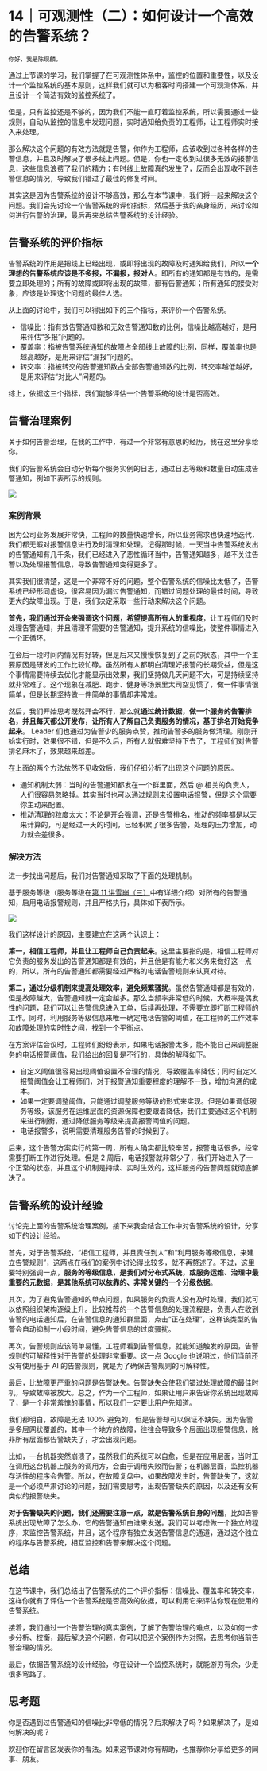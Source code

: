 # 14｜可观测性（二）：如何设计一个高效的告警系统？

    你好，我是陈现麟。

通过上节课的学习，我们掌握了在可观测性体系中，监控的位置和重要性，以及设计一个监控系统的基本原则，这样我们就可以为极客时间搭建一个可观测体系，并且设计一个简洁有效的监控系统了。

但是，只有监控还是不够的，因为我们不能一直盯着监控系统，所以需要通过一些规则，自动从监控的信息中发现问题，实时通知给负责的工程师，让工程师实时接入来处理。

那么解决这个问题的有效方法就是告警，你作为工程师，应该收到过各种各样的告警信息，并且及时解决了很多线上问题。但是，你也一定收到过很多无效的报警信息，这些信息浪费了我们的精力；有时线上故障真的发生了，反而会出现收不到告警信息的情况，导致我们错过了最佳的修复时间。

其实这是因为告警系统的设计不够高效，那么在本节课中，我们将一起来解决这个问题。我们会先讨论一个告警系统的评价指标，然后基于我的亲身经历，来讨论如何进行告警的治理，最后再来总结告警系统的设计经验。

## 告警系统的评价指标

告警系统的作用是把线上已经出现，或即将出现的故障及时通知给我们，所以**一个理想的告警系统应该是不多报，不漏报，报对人**。即所有的通知都是有效的，是需要立即处理的；所有的故障或即将出现的故障，都有告警通知；所有通知的接受对象，应该是处理这个问题的最佳人选。

从上面的讨论中，我们可以得出如下的三个指标，来评价一个告警系统。

*   信噪比：指有效告警通知数和无效告警通知数的比例，信噪比越高越好，是用来评估“多报”问题的。
*   覆盖率：指被告警系统通知的故障占全部线上故障的比例，同样，覆盖率也是越高越好，是用来评估“漏报”问题的。
*   转交率：指被转交的告警通知数占全部告警通知数的比例，转交率越低越好，是用来评估“对比人”问题的。

综上，依据这三个指标，我们能够评估一个告警系统的设计是否高效。

## 告警治理案例

关于如何告警治理，在我的工作中，有过一个非常有意思的经历，我在这里分享给你。

我们的告警系统会自动分析每个服务实例的日志，通过日志等级和数量自动生成告警通知，例如下表所示的规则。

![](https://static001.geekbang.org/resource/image/27/b0/27b43c58f523788f6bb213b0cdbab0b0.jpg?wh=2284x1200)

### 案例背景

因为公司业务发展非常快，工程师的数量快速增长，所以业务需求也快速地迭代，我们都无暇对报警信息进行及时清理和处理。记得那时候，一天当中告警系统发出的告警通知有几千条，我们已经进入了恶性循环当中，告警通知越多，越不关注告警以及处理报警信息，导致告警通知变得更多了。

其实我们很清楚，这是一个非常不好的问题，整个告警系统的信噪比太低了，告警系统已经形同虚设，很容易因为漏过告警通知，而错过问题处理的最佳时间，导致更大的故障出现。于是，我们决定采取一些行动来解决这个问题。

**首先，我们通过开会来强调这个问题，希望提高所有人的重视度**，让工程师们及时处理告警通知，并且清理不需要的告警通知，提升系统的信噪比，使整件事情进入一个正循环。

在会后一段时间内情况有好转，但是后来又慢慢恢复到了之前的状态，其中一个主要原因是研发的工作比较忙碌。虽然所有人都明白清理好报警的长期受益，但是这个事情需要持续去优化才能显示出效果，我们坚持做几天问题不大，可是持续坚持就非常难了。这个现象在减肥、跑步、健身等场景里太司空见惯了，做一件事情很简单，但是长期坚持做一件简单的事情却非常难。

然后，我们开始思考既然开会不行，那么就**通过统计数据，做一个服务的告警排名，并且每天都公开发布，让所有人了解自己负责服务的情况，基于排名开始竞争起来**。 Leader 们也通过为告警少的服务点赞，推动告警多的服务做清理。刚刚开始实行时，效果很不错，但是不久后，所有人就很难坚持下去了，工程师们对告警排名麻木了，效果越来越差。

在上面的两个方法依然不见收效后，我们仔细分析了出现这个问题的原因。

*   通知机制太弱：当时的告警通知都发在一个群里面，然后 @ 相关的负责人，人们很容易忽略掉。其实当时也可以通过规则来设置电话报警，但是这个需要你主动来配置。
*   推动清理的粒度太大：不论是开会强调，还是告警排名，推动的频率都是以天来计算的，可是经过一天的时间，已经积累了很多告警，处理的压力增加，动力就会差很多。

### 解决方法

进一步找出问题后，我们对告警通知采取了下面的处理机制。

基于服务等级（服务等级在[第 11 讲雪崩（三）](https://time.geekbang.org/column/article/488519)中有详细介绍）对所有的告警通知，启用电话报警规则，并且严格执行，具体如下表所示。

![](https://static001.geekbang.org/resource/image/3a/e3/3afbbe68f762b96867df617f7b36c2e3.jpg?wh=2284x1345)

我们这样设计的原因，主要建立在这两个认识上：

**第一，相信工程师，并且让工程师自己负责起来**。这里主要指的是，相信工程师对它负责的服务发出的告警通知都是有效的，并且他是有能力和义务来做好这一点的，所以，所有的告警通知都需要经过严格的电话告警规则来认真对待。

**第二，通过分级机制来提高处理效率，避免频繁骚扰**。虽然告警通知都是有效的，但是故障越大，告警通知就一定会越多。那么当频率非常低的时候，大概率是偶发性的问题，我们可以让告警信息进入工单，后续再处理，不需要立即打断工程师的工作。同时，利用服务等级信息来唯一确定电话告警的阈值，在工程师的工作效率和故障处理的实时性之间，找到一个平衡点。

在方案评估会议时，工程师们纷纷表示，如果电话报警太多，能不能自己来调整服务的电话报警阈值，我们给出的回复是不行的，具体的解释如下。

*   自定义阈值很容易出现阈值设置不合理的情况，导致覆盖率降低；同时自定义报警阈值会让工程师们，对于报警通知重要程度的理解不一致，增加沟通的成本。
*   如果一定要调整阈值，只能通过调整服务等级的形式来实现。但是如果调低服务等级，该服务在运维层面的资源保障也要跟着降低，我们主要通过这个机制来进行制衡，通过降低服务等级来提高报警阈值的问题。
*   电话报警多，说明需要清理服务告警的时候到了。

后来，这个告警方案实行的第一周，所有人确实都比较辛苦，报警电话很多，经常需要打断工作进行处理。但是 2 周后，电话报警就非常少了，我们开始进入了一个正常的状态，并且这个机制是持续、实时生效的，这样服务的告警问题就彻底解决了。

## 告警系统的设计经验

讨论完上面的告警系统治理案例，接下来我会结合工作中对告警系统的设计，分享如下的设计经验。

首先，对于告警系统，“相信工程师，并且责任到人”和“利用服务等级信息，来建立告警规则”，这两点在我们的案例中讨论得比较多，就不再赘述了。不过，这里要特别强调一点，**服务的等级信息，是我们对分布式系统，或服务运维、治理中最重要的元数据，是其他系统可以依靠的、非常关键的一个分级依据**。

其次，为了避免告警通知的单点问题，如果服务的负责人没有及时处理，我们就可以依照组织架构逐级上升。比较推荐的一个告警信息的处理流程是，负责人在收到告警的电话通知后，在告警信息的通知群里面，点击“正在处理”，这样该类型的告警会自动抑制一小段时间，避免告警信息的过度骚扰。

再次，告警规则应该简单易懂，工程师看到告警信息，就能知道触发的原因，告警规则的可解释性对于告警的处理非常重要。这一点 Google 也说明过，他们当前还没有使用基于 AI 的告警规则，就是为了确保告警规则的可解释性。

最后，比故障更严重的问题是告警缺失。告警缺失会使我们错过处理故障的最佳时机，导致故障被放大。总之，作为一个工程师，如果让用户来告诉你系统出现故障了，是一个非常羞愧的事情，所以我们一定要比用户先知道。

我们都明白，故障是无法 100% 避免的，但是告警却可以保证不缺失。因为告警是多层网状覆盖的，其中一个地方的故障，往往会导致多个层面出现报警信息，除非所有层面都告警缺失了，才会出现问题。

比如，一台机器突然崩溃了，虽然我们的系统可以自愈，但是在应用层面，当时正在调用这台机器上服务的调用方，会由于调用失败而告警；在机器层面，监控机器存活性的程序会告警。所以，在故障复盘中，如果故障发生时，告警缺失了，这就是一个必须严肃讨论的问题，我们需要思考，出现告警缺失的原因，以及还有没有类似的报警缺失。

**对于告警缺失的问题，我们还需要注意一点，就是告警系统自身的问题**，比如告警系统出现故障了怎么办，它的告警通知由谁来发送。我们可以考虑做一个独立的程序，来监控告警系统，并且，这个程序有独立发送告警信息的通道，通过这个独立的程序与告警系统，相互监控和告警来解决这个问题。

## 总结

在这节课中，我们总结出了告警系统的三个评价指标：信噪比、覆盖率和转交率，这样你就有了评估一个告警系统是否高效的依据，可以利用它来评估你现在使用的告警系统。

接着，我们通过一个告警治理的真实案例，了解了告警治理的难点，以及如何一步步分析、权衡，最后解决这个问题，你可以把这个案例作为对照，去思考你当前告警治理的情况。

最后，依据告警系统的设计经验，你在设计一个监控系统时，就能游刃有余，少走很多弯路了。

## 思考题

你是否遇到过告警通知的信噪比非常低的情况？后来解决了吗？如果解决了，是如何解决的呢？

欢迎你在留言区发表你的看法。如果这节课对你有帮助，也推荐你分享给更多的同事、朋友。
    